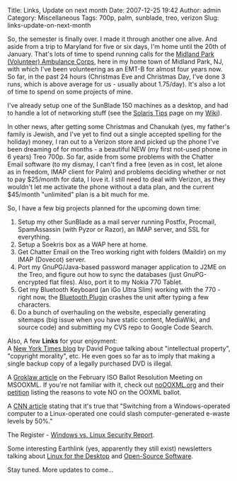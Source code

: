 Title: Links, Update on next month
Date: 2007-12-25 19:42
Author: admin
Category: Miscellaneous
Tags: 700p, palm, sunblade, treo, verizon
Slug: links-update-on-next-month

So, the semester is finally over. I made it through another one alive.
And aside from a trip to Maryland for five or six days, I'm home until
the 20th of January. That's lots of time to spend running calls for the
[Midland Park (Volunteer) Ambulance
Corps](http://www.midlandparkambulance.com/), here in my home town of
Midland Park, NJ, with which I've been volunteering as an EMT-B for
almost four years now. So far, in the past 24 hours (Christmas Eve and
Christmas Day, I've done 3 runs, which is above average for us - usually
about 1.75/day). It's also a lot of time to spend on some projects of
mine.

I've already setup one of the SunBlade 150 machines as a desktop, and
had to handle a lot of networking stuff (see the [Solaris
Tips](http://www.jasonantman.com/wiki/index.php/Solaris_Tips) page on my
[Wiki](http://www.jasonantman.com)).

In other news, after getting some Christmas and Chanukah (yes, my
father's family is Jewish, and I've yet to find out a single accepted
spelling for the holiday) money, I ran out to a Verizon store and picked
up the phone I've been dreaming of for months - a beautiful NEW (my
first not-used phone in 6 years) Treo 700p. So far, aside from some
problems with the Chatter Email software (to my dismay, I can't find a
free (even as in cost, let alone as in freedom, IMAP client for Palm)
and problems deciding whether or not to pay $25/month for data, I love
it. I still need to deal with Verizon, as they wouldn't let me activate
the phone without a data plan, and the current $45/month "unlimited"
plan is a bit much for me.

So, I have a few big projects planned for the upcoming down time:

1.  Setup my other SunBlade as a mail server running Postfix, Procmail,
    SpamAssassin (with Pyzor or Razor), an IMAP server, and SSL for
    everything.
2.  Setup a Soekris box as a WAP here at home.
3.  Get Chatter Email on the Treo working right with folders (Maildir)
    on my IMAP (Dovecot) server.
4.  Port my GnuPG/Java-based password manager application to J2ME on the
    Treo, and figure out how to sync the databases (just GnuPG-encrypted
    flat files). Also, port it to my Nokia 770 Tablet.
5.  Get my Bluetooth Keyboard (an iGo Ultra Slim) working with the 770 -
    right now, the [Bluetooth
    Plugin](http://770.fs-security.com/maemo-bt-plugin/) crashes the
    unit after typing a few characters.
6.  Do a bunch of overhauling on the website, especially generating
    sitemaps (big issue when you have static content, MediaWiki, and
    source code) and submitting my CVS repo to Google Code Search.

Also, A few <span style="font-weight: bold;">Links</span> for your
enjoyment:  
A [New York Times
blog](http://pogue.blogs.nytimes.com/2007/12/20/the-generational-divide-in-copyright-morality/)
by David Pogue talking about "intellectual property", "copyright
morality", etc. He even goes so far as to imply that making a single
backup copy of a legally purchased DVD is illegal.

A [Groklaw
article](http://www.groklaw.net/article.php?story=20071211055139790&mode=nested)
on the February ISO Ballot Resolution Meeting on MSOOXML. If you're not
familiar with it, check out [noOOXML.org](http://www.noooxml.org/) and
their [petition](http://www.noooxml.org/petition) listing the reasons to
vote NO on the OOXML ballot.

A [CNN
article](http://www.cnn.com/2007/WORLD/asiapcf/12/03/eco.myth.ewaste/index.html)
stating that it's true that "Switching from a Windows-operated computer
to a Linux-operated one could slash computer-generated e-waste levels by
50%."

The Register - [Windows vs. Linux Security
Report](http://www.theregister.co.uk/security/security_report_windows_vs_linux/).

Some interesting Earthlink (yes, apparently they still exist)
newsletters talking about [Linux for the
Desktop](http://www.earthlink.net/elink/issue136/infocus.html) and
[Open-Source
Software](http://www.earthlink.net/elink/issue96/focus_archive.html).

Stay tuned. More updates to come...
